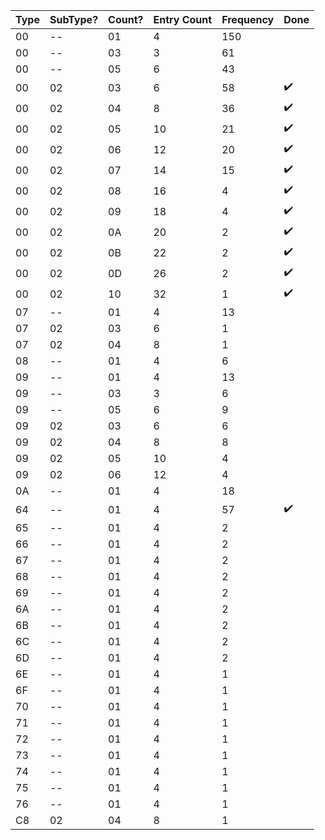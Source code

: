 | Type | SubType? | Count? | Entry Count | Frequency | Done |
|------|----------|--------|-------------|-----------|------|
| 00 | -- | 01 | 4 | 150 |  |
| 00 | -- | 03 | 3 | 61 |  |
| 00 | -- | 05 | 6 | 43 |  |
| 00 | 02 | 03 | 6 | 58 | ✔️ |
| 00 | 02 | 04 | 8 | 36 | ✔️ |
| 00 | 02 | 05 | 10 | 21 | ✔️ |
| 00 | 02 | 06 | 12 | 20 | ✔️ |
| 00 | 02 | 07 | 14 | 15 | ✔️ |
| 00 | 02 | 08 | 16 | 4 | ✔️ |
| 00 | 02 | 09 | 18 | 4 | ✔️ |
| 00 | 02 | 0A | 20 | 2 | ✔️ |
| 00 | 02 | 0B | 22 | 2 | ✔️ |
| 00 | 02 | 0D | 26 | 2 | ✔️ |
| 00 | 02 | 10 | 32 | 1 | ✔️ |
| 07 | -- | 01 | 4 | 13 |  |
| 07 | 02 | 03 | 6 | 1 |  |
| 07 | 02 | 04 | 8 | 1 |  |
| 08 | -- | 01 | 4 | 6 |  |
| 09 | -- | 01 | 4 | 13 |  |
| 09 | -- | 03 | 3 | 6 |  |
| 09 | -- | 05 | 6 | 9 |  |
| 09 | 02 | 03 | 6 | 6 |  |
| 09 | 02 | 04 | 8 | 8 |  |
| 09 | 02 | 05 | 10 | 4 |  |
| 09 | 02 | 06 | 12 | 4 |  |
| 0A | -- | 01 | 4 | 18 |  |
| 64 | -- | 01 | 4 | 57 | ✔️ |
| 65 | -- | 01 | 4 | 2 |  |
| 66 | -- | 01 | 4 | 2 |  |
| 67 | -- | 01 | 4 | 2 |  |
| 68 | -- | 01 | 4 | 2 |  |
| 69 | -- | 01 | 4 | 2 |  |
| 6A | -- | 01 | 4 | 2 |  |
| 6B | -- | 01 | 4 | 2 |  |
| 6C | -- | 01 | 4 | 2 |  |
| 6D | -- | 01 | 4 | 2 |  |
| 6E | -- | 01 | 4 | 1 |  |
| 6F | -- | 01 | 4 | 1 |  |
| 70 | -- | 01 | 4 | 1 |  |
| 71 | -- | 01 | 4 | 1 |  |
| 72 | -- | 01 | 4 | 1 |  |
| 73 | -- | 01 | 4 | 1 |  |
| 74 | -- | 01 | 4 | 1 |  |
| 75 | -- | 01 | 4 | 1 |  |
| 76 | -- | 01 | 4 | 1 |  |
| C8 | 02 | 04 | 8 | 1 |  |